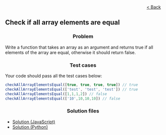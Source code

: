 <p align="right">
  <a href="../home.md">< Back</a>
</p>

<h2>Check if all array elements are equal</h2>

<h3 align="center">Problem</h3>

<p>Write a function that takes an array as an argument and returns true if all elements of the array are equal, otherwise it should return false.</p>

<h3 align="center">Test cases</h3>

<p>Your code should pass all the test cases below:</p>

```js
checkAllArrayElementsEqual([true, true, true, true]) // true
checkAllArrayElementsEqual(['test', 'test', 'test']) // true
checkAllArrayElementsEqual([1,1,1,2]) // false
checkAllArrayElementsEqual(['10',10,10,10]) // false
```

<h3 align="center">Solution files</h3>

- [Solution (JavaScript)](./solution.js)
- [Solution (Python)](./solution.py)